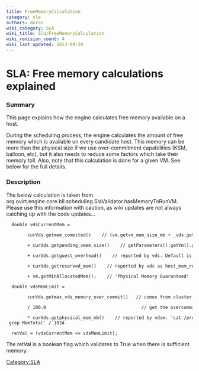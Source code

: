 ```yaml
---
title: FreeMemoryCalculation
category: sla
authors: doron
wiki_category: SLA
wiki_title: Sla/FreeMemoryCalculation
wiki_revision_count: 4
wiki_last_updated: 2013-09-29
---
```


# SLA: Free memory calculations explained

### Summary

This page explains how the engine calculates free memory available on a host.

During the scheduling process, the engine calculates the amount of free memory
which is available on every candidate host. This memory can be more than the physical
size if we use over-commitment capabilities (KSM, balloon, etc), but it also needs to reduce
some factors which take their memory toll. Also, note that this calculation is done for a given
VM. See below for the full details.

### Description

The below calculation is taken from org.ovirt.engine.core.bll.scheduling.SlaValidator.hasMemoryToRunVM.
Please use this information with caution, as wiki updates are not always catching up with the code updates...

      double vdsCurrentMem =
              curVds.getmem_commited()    // (vm.getvm_mem_size_mb + _vds.getguest_overhead) * all VMs for this vds
              + curVds.getpending_vmem_size()    // getParameters().getVm().getMinAllocatedMem() => all VMs not running yet.
              + curVds.getguest_overhead()    // reported by vds. Default is 65.
              + curVds.getreserved_mem()    // reported by vds as host_mem_reserve(256) + extra_mem_reserve(65) = 321
              + vm.getMinAllocatedMem();    // 'Physical Memory Guaranteed'

      double vdsMemLimit = 
              curVds.getmax_vds_memory_over_commit()   // comes from cluster. default is 120
              / 100.0                                    // get the overcommit ratio right
              * curVds.getphysical_mem_mb()    // reported by vdsm: 'cat /proc/meminfo | grep MemTotal' / 1024

      retVal = (vdsCurrentMem <= vdsMemLimit);

The retVal is a boolean flag which validates to True when there is sufficient memory.

<Category:SLA>
